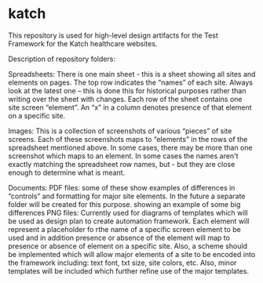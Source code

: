 # katch
This repository is used for high-level design artifacts for the Test Framework for the Katch healthcare websites.

Description of repository folders:

Spreadsheets:
There is one main sheet - this is a sheet showing all sites and elements on pages. The top row indicates the “names” of each site.  Always look at the latest one – this is done this for historical purposes rather than writing over the sheet with changes.
Each row of the sheet contains one site screen “element”.  An “x” in a column denotes presence of that element on a specific site. 

Images:
This is a collection of screenshots of various “pieces” of  site screens.  Each of these screenshots maps to “elements” in the rows of the spreadsheet mentioned above.  In some cases, there may be more than one screenshot which maps to an element.   In some cases the names aren't exactly matching the spreadsheet row names, but - but they are close enough to determine what is meant.

Documents: 
PDF files: some of these show examples of differences in “controls” and formatting for major site elements.  In the future a separate folder will be created for this purpose. showing an example of some big differences
PNG files: Currently used for diagrams of templates which will be used as design plan to create automation framework.  Each element will represent a placeholder fo rthe name of a specific screen element to be used and in addition presence or absence of the element will map to presence or absence of element on a specific site. Also, a scheme should be implemented which will allow major elements of a site to be encoded into the framework including: text font, txt size, site colors, etc.
Also, minor templates will be included which further refine use of the major templates.
